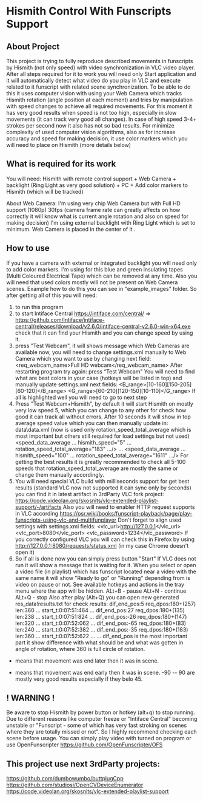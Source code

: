 # Hismith Control With Funscripts Support
## About Project
This project is trying to fully reproduce described movements in funscripts by Hismith (not only speed) with video synchronization in VLC video player.
After all steps required for it to work you will need only Start application and it will automatically detect what video do you play in VLC and execute related to it funscript with related scene synchronization.
To be able to do this it uses computer vision with using your Web Camera which tracks Hismith rotation (angle position at each moment) and tries by manipulation with speed changes to achieve all required movements.
For this moment it has very good results when speed is not too high, especially in slow movements (it can track very good all changes). In case of high speed 3-4+ strokes per second now it also has not so bad results.
For minimize complexity of used computer vision algorithms, also as for increase accuracy and speed for making decision, it use color markers which you will need to place on Hismith (more details below) 

## What is required for its work
You will need:
Hismith with remote control support + Web Camera + backlight (Ring Light as very good solution) + PC + Add color markers to Hismith (which will be tracked)

About Web Camera:
I'm using very chip Web Camera but with Full HD support (1080p) 30fps (camera frame rate can greatly affects on how correctly it will know what is current angle rotation and also on speed for making decision) 
I'm using external backlight with Ring Light which is set to minimum. Web Camera is placed in the center of it .

## How to use
If you have a camera with external or integrated backlight you will need only to add color markers.
I'm using for this blue and green insulating tapes (Multi Coloured Electrical Tape) which can be removed at any time. Also you will need that used colors mostly will not be present on Web Camera scenes.
Example how to do this you can see in "example_images" folder.
So after getting all of this you will need:
1) to run this program
2) to start Intiface Central https://intiface.com/central/ => https://github.com/intiface/intiface-central/releases/download/v2.6.0/intiface-central-v2.6.0-win-x64.exe
check that it can find your Hismith and you can change speed by using it.
3) press "Test Webcam", it will shows message which Web Cameras are available now, you will need to change settings.xml manually to Web Camera which you want to use by changing next field:
<req_webcam_name>Full HD webcam</req_webcam_name>
After restarting program try again: press “Test Webcam”
You will need to find what are best colors in your case (hotkeys will be listed in top) and manually update settings.xml next fields:
<B_range>[10-160][150-205][60-120]</B_range>
<G_range>[60-210][120-150][10-110]</G_range>
If all is highlighted well you will need to go to next step
4) Press "Test Webcam+Hismith", by default it will start Hismith on mostly very low speed 5, which you can change to any other for check how good it can track all without errors.
After 10 seconds it will show in top average speed value which you can then manually update in: data\data.xml (now is used only rotation_speed_total_average which is most important but others still required for load settings but not used)
<speed_data_average ... hismith_speed="5" ... rotation_speed_total_average="183" .../>
...
<speed_data_average ... hismith_speed="100" ... rotation_speed_total_average="1611" .../>
For getting the best results it is greatly recommended to check all 5-100 speeds that rotation_speed_total_average are mostly the same or change them manually accordingly.
5) You will need special VLC build with milliseconds support for get best results (standard VLC now not supported it can sync only by seconds) you can find it in latest artifact in 3rdParty VLC fork project:
https://code.videolan.org/skosnits/vlc-extended-playlist-support/-/artifacts
Also you will need to enabler HTTP request supports in VLC according
https://osr.wiki/books/funscript-playback/page/play-funscripts-using-vlc-and-multifunplayer
Don't forget to align used settings with settings.xml fields:
 <vlc_url>http://127.0.0.1</vlc_url>
 <vlc_port>8080</vlc_port>
 <vlc_password>1234</vlc_password>
If you correctly configured VLC you will can check this in Firefox by using http://127.0.0.1:8080/requests/status.xml
(in my case Chrome doesn't open it)
6) So if all is done now you can simply press button "Start"
If VLC does not run it will show a message that is waiting for it.
When you select or open a video file (in playlist) which has funscript located near a video with the same name it will show "Ready to go" or "Running" depending from is video on pause or not.
See available hotkeys and actions in the tray menu where the app will be hidden.
ALt+B - pause
ALt+N - continue
ALt+Q - stop
Also after play (Alt+Q) you can open new generated res_data\!results.txt for check results:
dif_end_pos:5 req_dpos:180+(257) len:360 ... start_t:0:07:51:464 ...
dif_end_pos:27 req_dpos:180+(135) len:238 ... start_t:0:07:51:824 ...
dif_end_pos:-26 req_dpos:180+(147) len:320 ... start_t:0:07:52:062 ...
dif_end_pos:-65 req_dpos:180+(83) len:240 ... start_t:0:07:52:382 ...
dif_end_pos:-35 req_dpos:180+(183) len:360 ... start_t:0:07:52:622 ...
...
dif_end_pos is the most important part it show difference with what should be and what was gotten in angle of rotation, where 360 is full circle of rotation.
 - means that movement was end later then it was in scene.
 + means that movement was end early then it was in scene.
 -90 -- 90 are mostly very good results especially if they belo 45.

## ! WARNING !
Be aware to stop Hismith by power button or hotkey (alt+q) to stop running.
Due to different reasons like computer freeze or "Intiface Central" becoming unstable or "Funscript - some of which has very fast stroking on scenes where they are totally missed or not".
So I highly recommend checking each scene before usage. You can simply play video with turned on program or use OpenFunscripter https://github.com/OpenFunscripter/OFS

## This project use next 3rdParty projects:
https://github.com/dumbowumbo/buttplugCpp
https://github.com/studiosi/OpenCVDeviceEnumerator
https://code.videolan.org/skosnits/vlc-extended-playlist-support









